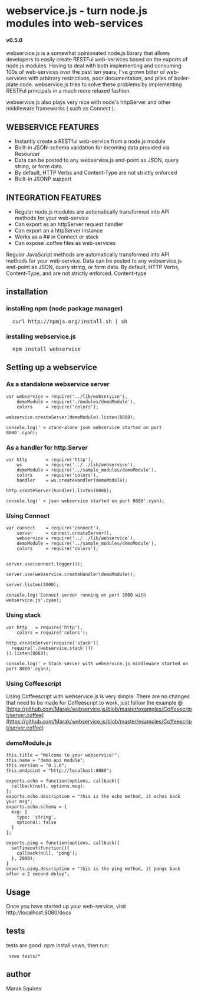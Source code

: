 # webservice.js - turn node.js modules into web-services
#### v0.5.0
webservice.js is a somewhat opinionated node.js library that allows developers to easily create RESTFul web-services based on the exports of node.js modules. Having to deal with both implementing and consuming 100s of web-services over the past ten years, I've grown bitter of web-services with arbitrary restrictions, poor documentation, and piles of boiler-plate code. webservice.js tries to solve these problems by implementing RESTFul principals in a much more relaxed fashion.

webservice.js also plays very nice with node's httpServer and other middleware frameworks ( such as Connect ).


## WEBSERVICE FEATURES

- Instantly create a RESTful web-service from a node.js module
- Built-in JSON-schema validation for incoming data provided via Resourcer
- Data can be posted to any webservice.js end-point as JSON, query string, or form data.
- By default, HTTP Verbs and Content-Type are not strictly enforced
- Built-in JSONP support

## INTEGRATION FEATURES

- Regular node.js modules are automatically transformed into API methods for your web-service
- Can export as an httpServer request handler
- Can export an a httpServer instance
- Works as a ## in Connect or stack
- Can expose .coffee files as web-services

Regular JavaScript methods are automatically transformed into API methods for your web-service. Data can be posted to any webservice.js end-point as JSON, query string, or form data. By default, HTTP Verbs, Content-Type, and  are not strictly enforced. Content-type

## installation

### installing npm (node package manager)
<pre>
  curl http://npmjs.org/install.sh | sh
</pre>

### installing webservice.js
<pre>
  npm install webservice
</pre>

## Setting up a webservice

### As a standalone webservice server

    var webservice = require('../lib/webservice'),
        demoModule = require('./modules/demoModule'),
        colors     = require('colors');

    webservice.createServer(demoModule).listen(8080);

    console.log(' > stand-alone json webservice started on port 8080'.cyan);  


### As a handler for http.Server

    var http       = require('http'),
        ws         = require('../../lib/webservice'),
        demoModule = require('../sample_modules/demoModule'),
        colors     = require('colors'),
        handler    = ws.createHandler(demoModule);

    http.createServer(handler).listen(8080);

    console.log(' > json webservice started on port 8080'.cyan);  



### Using Connect

    var connect    = require('connect'),
        server     = connect.createServer(),
        webservice = require('../../lib/webservice'),
        demoModule = require('../sample_modules/demoModule'),
        colors     = require('colors');


    server.use(connect.logger());

    server.use(webservice.createHandler(demoModule));

    server.listen(3000);

    console.log('Connect server running on port 3000 with webservice.js'.cyan);

### Using stack

    var http   = require('http'),
        colors = require('colors');

    http.createServer(require('stack')(
      require('./webservice.stack')()
    )).listen(8080);

    console.log(' > Stack server with webservice.js middleware started on port 8080'.cyan);

### Using Coffeescript

Using Coffeescript with webservice.js is very simple. There are no changes that need to be made for Coffeescript to work, just follow the example @ [https://github.com/Marak/webservice.js/blob/master/examples/Coffeescript/server.coffee](https://github.com/Marak/webservice.js/blob/master/examples/Coffeescript/server.coffee)

### demoModule.js

    this.title = "Welcome to your webservice!";
    this.name = "demo api module";
    this.version = "0.1.0";
    this.endpoint = "http://localhost:8080";

    exports.echo = function(options, callback){
      callback(null, options.msg);
    };
    exports.echo.description = "this is the echo method, it echos back your msg";
    exports.echo.schema = {
      msg: { 
        type: 'string',
        optional: false 
      }
    };

    exports.ping = function(options, callback){
      setTimeout(function(){
        callback(null, 'pong');
      }, 2000);
    }
    exports.ping.description = "this is the ping method, it pongs back after a 2 second delay";


## Usage

Once you have started up your web-service, visit http://localhost:8080/docs

## tests

tests are good. npm install vows, then run:

     vows tests/*


## author

Marak Squires